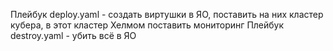 Плейбук deploy.yaml - создать виртушки в ЯО, поставить на них кластер кубера, в этот кластер Хелмом поставить мониторинг
Плейбук destroy.yaml - убить всё в ЯО